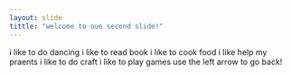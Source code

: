```yaml
---
layout: slide
tittle: "welcome to oue second slide!"
---
```

i like to do dancing
i like to read book 
i like to cook food 
i like help my praents 
i like to do craft 
i like to play games
use the left arrow to go back!

